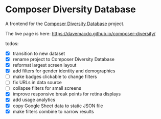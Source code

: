 # Composer Diversity Database

A frontend for the [Composer Diversity Database](https://nmbx.newmusicusa.org/a-tool-for-change-the-women-composers-database/) project.

The live page is here: <https://davemacdo.github.io/composer-diversity/>

todos:

- [X] transition to new dataset
- [X] rename project to Composer Diversity Database
- [X] reformat largest screen layout
- [X] add filters for gender identity and demographics
- [ ] make badges clickable to change filters
- [ ] fix URLs in data source
- [ ] collapse filters for small screens
- [X] improve responsive break points for retina displays
- [X] add usage analytics
- [X] copy Google Sheet data to static JSON file
- [X] make filters combine to narrow results
